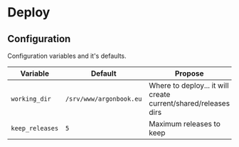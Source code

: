# Deploy

## Configuration

Configuration variables and it's defaults.

| Variable        | Default                 | Propose                      |
| --------------- | ----------------------- | ---------------------------- |
| `working_dir`   | `/srv/www/argonbook.eu` | Where to deploy... it will create current/shared/releases dirs |
| `keep_releases` | `5`                     | Maximum releases to keep     |
